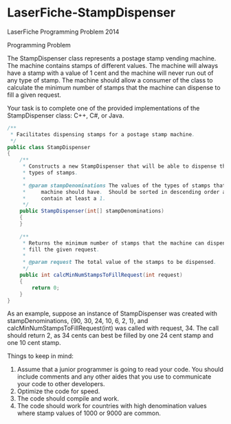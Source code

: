 LaserFiche-StampDispenser
=========================

LaserFiche Programming Problem 2014

Programming Problem

The StampDispenser class represents a postage stamp vending machine.  The machine contains stamps of different values. The machine will always have a stamp with a value of 1 cent and the machine will never run out of any type of stamp. The machine should allow a consumer of the class to calculate the minimum number of stamps that the machine can dispense to fill a given request. 

Your task is to complete one of the provided implementations of the StampDispenser class: C++, C#, or Java.

```java
/**
 * Facilitates dispensing stamps for a postage stamp machine.
 */
public class StampDispenser
{
    /**
     * Constructs a new StampDispenser that will be able to dispense the given 
     * types of stamps.
     *
     * @param stampDenominations The values of the types of stamps that the 
     *     machine should have.  Should be sorted in descending order and 
     *     contain at least a 1.
     */
    public StampDispenser(int[] stampDenominations)
    {
    }
 
    /**
     * Returns the minimum number of stamps that the machine can dispense to
     * fill the given request.
     *
     * @param request The total value of the stamps to be dispensed.
     */
    public int calcMinNumStampsToFillRequest(int request)
    {  
        return 0;
    }
}
```

As an example, suppose an instance of StampDispenser was created with stampDenominations, {90, 30, 24, 10, 6, 2, 1}, and calcMinNumStampsToFillRequest(int) was called with request, 34.  The call should return 2, as 34 cents can best be filled by one 24 cent stamp and one 10 cent stamp.

Things to keep in mind:
1.	Assume that a junior programmer is going to read your code. You should include comments and any other aides that you use to communicate your code to other developers.
2.	Optimize the code for speed.
3.	The code should compile and work. 
4.	The code should work for countries with high denomination values where stamp values of 1000 or 9000 are common. 
